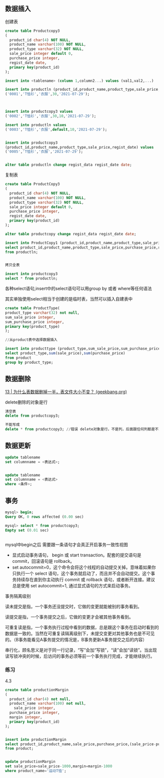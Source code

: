 ## 数据插入

创建表

```sql
create table Productcopy3
(
  product_id char(4) NOT NULL,
  product_name varchar(100) NOT NULL,
  product_type varchar(32) NOT NULL,
  sale_price integer default 0,
  purchase_price integer,
  regist_date date,
  primary key(product_id)
);

insert into <tablename> (column 1,column2...) values (val1,val2,...)

insert into productln (product_id,product_name,product_type,sale_price,regist_date) values
('0001','T恤衫','衣服',30,'2021-07-29');



insert into productcopy3 values
('0002','T恤衫','衣服',30,10,'2021-07-29');

insert into productln values
('0003','T恤衫','衣服',default,10,'2021-07-29');


insert into productcopy3
(product_id,product_name,product_type,sale_price,regist_date) values
('0005','T恤衫','衣服','2021-07-29');


alter table productln change regist_data regist_date date;
```

复制表

```sql
create table ProductCopy3
(
  product_id char(4) NOT NULL,
  product_name varchar(100) NOT NULL,
  product_type varchar(32) NOT NULL,
  sale_price integer default 0,
  purchase_price integer,
  regist_date date,
  primary key(product_id)
);

alter table productcopy change regist_data regist_date date;

insert into ProductCopy1 (product_id,product_name,product_type,sale_price,purchase_price,regist_date)
select product_id,product_name,product_type,sale_price,purchase_price,regist_date
from productln;


拷贝全表

insert into productcopy3
select * from productln;
```



各种select语句,insert中的select语句可以用group by 或者 where等任何语法

其实单独使用select相当于创建的是临时表，当然可以插入自建表中

```sql
create table ProductType(
product_type varchar(32) not null,
sum_sale_price integer,
sum_purchase_price integer,
primary key(product_type)
);

//从product表中选择数据插入

insert into producttype (product_type,sum_sale_price,sum_purchase_price)
select product_type,sum(sale_price),sum(purchase_price)
from product
group by product_type;
```





## 数据删除

[13 | 为什么表数据删掉一半，表文件大小不变？ (geekbang.org)](https://time.geekbang.org/column/article/72388)

delete删除的对象是行

```sql
清空表
delete from productcopy3; 

不能写成
delete * from productcopy3; //错误 delete对象是行，不是列，后面跟任何列都是不对的。
```





## 数据更新

```sql
update tablename
set columnname = <表达式>;


update tablename
set columnname = <表达式>
where <条件>;
```



## 事务

```sql
mysql> begin;
Query OK, 0 rows affected (0.00 sec)

mysql> select * from productcopy3;
Empty set (0.01 sec)



```

 mysql中begin之后 需要跟一条语句才会真正开启事务一致性视图





- 显式启动事务语句， begin 或 start transaction。配套的提交语句是 commit，回滚语句是 rollback。
- set autocommit=0，这个命令会将这个线程的自动提交关掉。意味着如果你只执行一个 select 语句，这个事务就启动了，而且并不会自动提交。这个事务持续存在直到你主动执行 commit 或 rollback 语句，或者断开连接。建议总是使用 set autocommit=1, 通过显式语句的方式来启动事务。





事务隔离级别

读未提交是指，一个事务还没提交时，它做的变更就能被别的事务看到。

读提交是指，一个事务提交之后，它做的变更才会被其他事务看到。

可重复读是指，一个事务执行过程中看到的数据，总是跟这个事务在启动时看到的数据是一致的。当然在可重复读隔离级别下，未提交变更对其他事务也是不可见的。（B事务能看见A事务提交的情况是，B事务更新A事务提交之后的内容）

串行化，顾名思义是对于同一行记录，“写”会加“写锁”，“读”会加“读锁”。当出现读写锁冲突的时候，后访问的事务必须等前一个事务执行完成，才能继续执行。



### 练习



4.3 

```sql
create table productionMargin
(
  product_id char(4) not null,
  product_name varchar(100) not null,
 	sale_price integer,
  purchase_price integer,
  margin integer,
  primary key(product_id)
);


insert into productionMargin
select product_id,product_name,sale_price,purchase_price,(sale_price-purchase_price)
from product;


update productionMargin
set sale_price=sale_price-1000,margin=margin-1000
where product_name='运动T恤';


```





